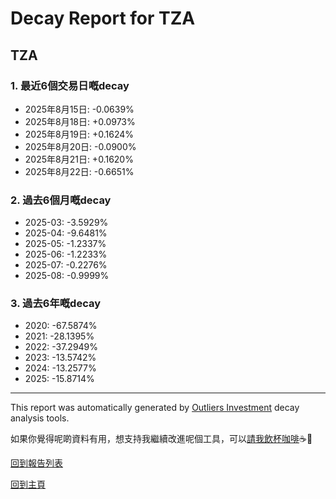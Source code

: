 # Decay Report for TZA

## TZA

### 1. 最近6個交易日嘅decay

- 2025年8月15日: -0.0639%
- 2025年8月18日: +0.0973%
- 2025年8月19日: +0.1624%
- 2025年8月20日: -0.0900%
- 2025年8月21日: +0.1620%
- 2025年8月22日: -0.6651%

### 2. 過去6個月嘅decay

- 2025-03: -3.5929%
- 2025-04: -9.6481%
- 2025-05: -1.2337%
- 2025-06: -1.2233%
- 2025-07: -0.2276%
- 2025-08: -0.9999%

### 3. 過去6年嘅decay

- 2020: -67.5874%
- 2021: -28.1395%
- 2022: -37.2949%
- 2023: -13.5742%
- 2024: -13.2577%
- 2025: -15.8714%

------------------------------
This report was automatically generated by [Outliers Investment](https://outliersecon.github.io/Outliers-Investment/) decay analysis tools.

如果你覺得呢啲資料有用，想支持我繼續改進呢個工具，可以[請我飲杯咖啡](https://buymeacoffee.com/outliersecon)☕🙏

[回到報告列表](https://outliersecon.github.io/Outliers-Investment/reports/reports_public)

[回到主頁](https://outliersecon.github.io/Outliers-Investment/)